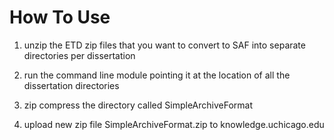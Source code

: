 # How To Use

1. unzip the ETD zip files that you want to convert to SAF into separate directories per dissertation

2. run the command line module pointing it at the location of all the dissertation directories

3. zip compress the directory called SimpleArchiveFormat

4. upload new zip file SimpleArchiveFormat.zip to knowledge.uchicago.edu
